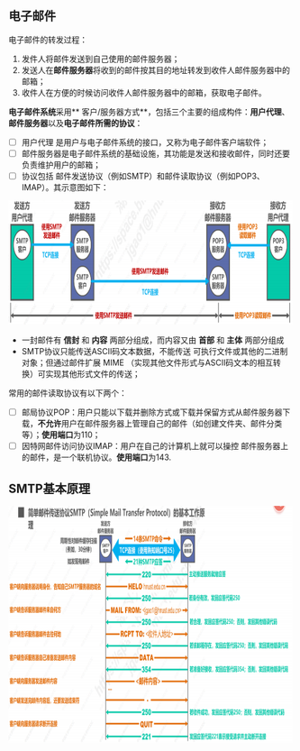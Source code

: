 ## 电子邮件
电子邮件的转发过程：
1. 发件人将邮件发送到自己使用的邮件服务器；
2. 发送人在**邮件服务器**将收到的邮件按其目的地址转发到收件人邮件服务器中的邮箱；
3. 收件人在方便的时候访问收件人邮件服务器中的邮箱，获取电子邮件。

**电子邮件系统**采用** 客户/服务器方式**，包括三个主要的组成构件：**用户代理**、**邮件服务器**以及**电子邮件所需的协议**：
- [ ] 用户代理 是用户与电子邮件系统的接口，又称为电子邮件客户端软件；
- [ ] 邮件服务器是电子邮件系统的基础设施，其功能是发送和接收邮件，同时还要负责维护用户的邮箱；
- [ ] 协议包括 邮件发送协议（例如SMTP）和邮件读取协议（例如POP3、IMAP）。其示意图如下：  
<div align=left><img width="650" height="220" src="./images/邮件收发.PNG"/></div>  

-  一封邮件有 **信封** 和 **内容** 两部分组成，而内容又由 **首部** 和 **主体** 两部分组成
- SMTP协议只能传送ASCII码文本数据，不能传送 可执行文件或其他的二进制对象；但通过邮件扩展 MIME （实现其他文件形式与ASCII码文本的相互转换）可实现其他形式文件的传送；

常用的邮件读取协议有以下两个：
- [ ] 邮局协议POP：用户只能以下载并删除方式或下载并保留方式从邮件服务器下载，**不允许**用户在邮件服务器上管理自己的邮件（如创建文件夹、邮件分类等）；**使用端口**为110；
- [ ] 因特网邮件访问协议IMAP：用户在自己的计算机上就可以操控 邮件服务器上的邮件，是一个联机协议。**使用端口**为143.

## SMTP基本原理
<div align=left><img width="950" height="420" src="./images/SMTP基本原理.PNG"/></div> 

